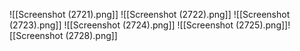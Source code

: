
![[Screenshot (2721).png]]
![[Screenshot (2722).png]]
![[Screenshot (2723).png]]
![[Screenshot (2724).png]]
![[Screenshot (2725).png]]![[Screenshot (2728).png]]